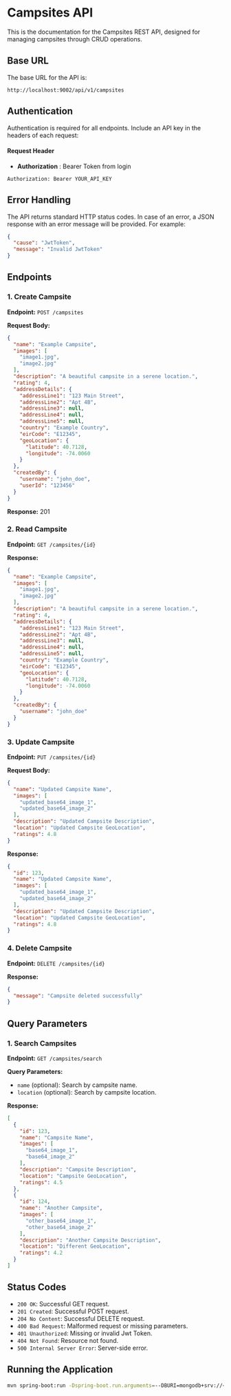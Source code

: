# Campsites API

This is the documentation for the Campsites REST API, designed for managing campsites through CRUD
operations.

## Base URL

The base URL for the API is:

```
http://localhost:9002/api/v1/campsites
```

## Authentication

Authentication is required for all endpoints. Include an API key in the headers of each request:
#### Request Header

- **Authorization** : Bearer Token from login
```
Authorization: Bearer YOUR_API_KEY
```

## Error Handling

The API returns standard HTTP status codes. In case of an error, a JSON response with an error
message will be provided. For example:

```json
{
  "cause": "JwtToken",
  "message": "Invalid JwtToken"
}
```

## Endpoints

### 1. Create Campsite

**Endpoint:** `POST /campsites`

**Request Body:**

```json
{
  "name": "Example Campsite",
  "images": [
    "image1.jpg",
    "image2.jpg"
  ],
  "description": "A beautiful campsite in a serene location.",
  "rating": 4,
  "addressDetails": {
    "addressLine1": "123 Main Street",
    "addressLine2": "Apt 4B",
    "addressLine3": null,
    "addressLine4": null,
    "addressLine5": null,
    "country": "Example Country",
    "eirCode": "E12345",
    "geoLocation": {
      "latitude": 40.7128,
      "longitude": -74.0060
    }
  },
  "createdBy": {
    "username": "john_doe",
    "userId": "123456"
  }
}
```

**Response:**
201

### 2. Read Campsite

**Endpoint:** `GET /campsites/{id}`

**Response:**

```json
{
  "name": "Example Campsite",
  "images": [
    "image1.jpg",
    "image2.jpg"
  ],
  "description": "A beautiful campsite in a serene location.",
  "rating": 4,
  "addressDetails": {
    "addressLine1": "123 Main Street",
    "addressLine2": "Apt 4B",
    "addressLine3": null,
    "addressLine4": null,
    "addressLine5": null,
    "country": "Example Country",
    "eirCode": "E12345",
    "geoLocation": {
      "latitude": 40.7128,
      "longitude": -74.0060
    }
  },
  "createdBy": {
    "username": "john_doe"
  }
}
```

### 3. Update Campsite

**Endpoint:** `PUT /campsites/{id}`

**Request Body:**

```json
{
  "name": "Updated Campsite Name",
  "images": [
    "updated_base64_image_1",
    "updated_base64_image_2"
  ],
  "description": "Updated Campsite Description",
  "location": "Updated Campsite GeoLocation",
  "ratings": 4.8
}
```

**Response:**

```json
{
  "id": 123,
  "name": "Updated Campsite Name",
  "images": [
    "updated_base64_image_1",
    "updated_base64_image_2"
  ],
  "description": "Updated Campsite Description",
  "location": "Updated Campsite GeoLocation",
  "ratings": 4.8
}
```

### 4. Delete Campsite

**Endpoint:** `DELETE /campsites/{id}`

**Response:**

```json
{
  "message": "Campsite deleted successfully"
}
```

## Query Parameters

### 1. Search Campsites

**Endpoint:** `GET /campsites/search`

**Query Parameters:**

- `name` (optional): Search by campsite name.
- `location` (optional): Search by campsite location.

**Response:**

```json
[
  {
    "id": 123,
    "name": "Campsite Name",
    "images": [
      "base64_image_1",
      "base64_image_2"
    ],
    "description": "Campsite Description",
    "location": "Campsite GeoLocation",
    "ratings": 4.5
  },
  {
    "id": 124,
    "name": "Another Campsite",
    "images": [
      "other_base64_image_1",
      "other_base64_image_2"
    ],
    "description": "Another Campsite Description",
    "location": "Different GeoLocation",
    "ratings": 4.2
  }
]
```

## Status Codes

- `200 OK`: Successful GET request.
- `201 Created`: Successful POST request.
- `204 No Content`: Successful DELETE request.
- `400 Bad Request`: Malformed request or missing parameters.
- `401 Unauthorized`: Missing or invalid Jwt Token.
- `404 Not Found`: Resource not found.
- `500 Internal Server Error`: Server-side error.

## Running the Application

```bash
mvn spring-boot:run -Dspring-boot.run.arguments=--DBURI=mongodb+srv://<username>:<password>@camp.s1dnkux.mongodb.net/dev -f pom.xml
```